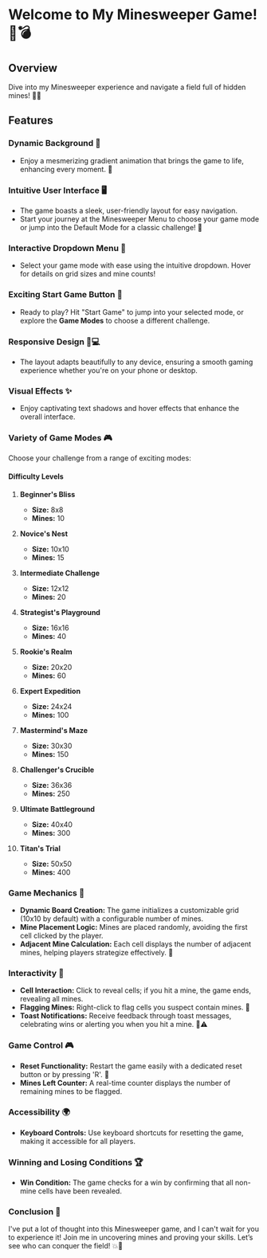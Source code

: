 # Welcome to My Minesweeper Game! 🎉💣

## Overview
Dive into my Minesweeper experience and navigate a field full of hidden mines! 🌟✨ 

## Features

### **Dynamic Background 🌌**
- Enjoy a mesmerizing gradient animation that brings the game to life, enhancing every moment. 🌈

### **Intuitive User Interface 🖥️**
- The game boasts a sleek, user-friendly layout for easy navigation. 
- Start your journey at the Minesweeper Menu to choose your game mode or jump into the Default Mode for a classic challenge! 🚀
  
### **Interactive Dropdown Menu 🥳**
- Select your game mode with ease using the intuitive dropdown. Hover for details on grid sizes and mine counts! 

### **Exciting Start Game Button 🚀**
- Ready to play? Hit "Start Game" to jump into your selected mode, or explore the **Game Modes** to choose a different challenge.

### **Responsive Design 📱💻**
- The layout adapts beautifully to any device, ensuring a smooth gaming experience whether you're on your phone or desktop. 

###  **Visual Effects ✨**
- Enjoy captivating text shadows and hover effects that enhance the overall interface.
  
### **Variety of Game Modes 🎮**
Choose your challenge from a range of exciting modes:

#### Difficulty Levels
1. **Beginner's Bliss**  
   - **Size:** 8x8  
   - **Mines:** 10  

2. **Novice's Nest**  
   - **Size:** 10x10  
   - **Mines:** 15  

3. **Intermediate Challenge**  
   - **Size:** 12x12  
   - **Mines:** 20  

4. **Strategist's Playground**  
   - **Size:** 16x16  
   - **Mines:** 40  

5. **Rookie's Realm**  
   - **Size:** 20x20  
   - **Mines:** 60  

6. **Expert Expedition**  
   - **Size:** 24x24  
   - **Mines:** 100  

7. **Mastermind's Maze**  
   - **Size:** 30x30  
   - **Mines:** 150  

8. **Challenger's Crucible**  
   - **Size:** 36x36  
   - **Mines:** 250  

9. **Ultimate Battleground**  
   - **Size:** 40x40  
   - **Mines:** 300  

10. **Titan's Trial**  
    - **Size:** 50x50  
    - **Mines:** 400  

### Game Mechanics 🔧

- **Dynamic Board Creation:** The game initializes a customizable grid (10x10 by default) with a configurable number of mines.  
- **Mine Placement Logic:** Mines are placed randomly, avoiding the first cell clicked by the player.  
- **Adjacent Mine Calculation:** Each cell displays the number of adjacent mines, helping players strategize effectively. 🧠

### Interactivity 🤩

- **Cell Interaction:** Click to reveal cells; if you hit a mine, the game ends, revealing all mines.  
- **Flagging Mines:** Right-click to flag cells you suspect contain mines. 🚩  
- **Toast Notifications:** Receive feedback through toast messages, celebrating wins or alerting you when you hit a mine. 🎉⚠️  

### Game Control 🎮

- **Reset Functionality:** Restart the game easily with a dedicated reset button or by pressing 'R'. 🔄  
- **Mines Left Counter:** A real-time counter displays the number of remaining mines to be flagged.  

### Accessibility 🌍

- **Keyboard Controls:** Use keyboard shortcuts for resetting the game, making it accessible for all players.  

### Winning and Losing Conditions 🏆

- **Win Condition:** The game checks for a win by confirming that all non-mine cells have been revealed. 

### Conclusion 🎊
I've put a lot of thought into this Minesweeper game, and I can't wait for you to experience it! Join me in uncovering mines and proving your skills. Let’s see who can conquer the field! 💥🥇
